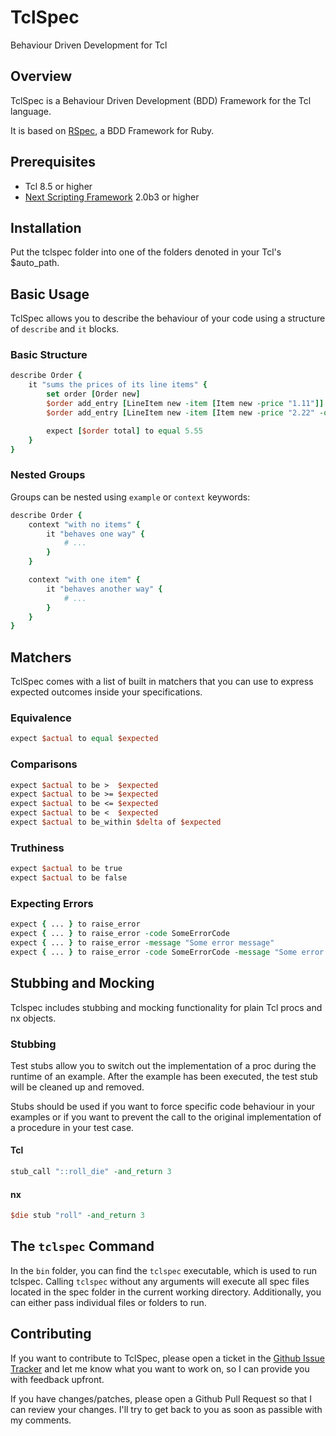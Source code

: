 # TclSpec

Behaviour Driven Development for Tcl

## Overview

TclSpec is a Behaviour Driven Development (BDD) Framework for the Tcl language.

It is based on [RSpec](https://www.relishapp.com/rspec), a BDD Framework for Ruby.

## Prerequisites

 * Tcl 8.5 or higher
 * [Next Scripting Framework](http://next-scripting.org/) 2.0b3 or higher

## Installation

Put the tclspec folder into one of the folders denoted in your Tcl's $auto_path.

## Basic Usage

TclSpec allows you to describe the behaviour of your code using a structure of
`describe` and `it` blocks.

### Basic Structure

```tcl
describe Order {
    it "sums the prices of its line items" {
        set order [Order new]
        $order add_entry [LineItem new -item [Item new -price "1.11"]]
        $order add_entry [LineItem new -item [Item new -price "2.22" -quantity 2]]

        expect [$order total] to equal 5.55
    }
}
```

### Nested Groups

Groups can be nested using `example` or `context` keywords:

```tcl
describe Order {
    context "with no items" {
        it "behaves one way" {
            # ...
        }
    }

    context "with one item" {
        it "behaves another way" {
            # ...
        }
    }
}
```

## Matchers

TclSpec comes with a list of built in matchers that you can use to express
expected outcomes inside your specifications.

### Equivalence

```tcl
expect $actual to equal $expected
```

### Comparisons

```tcl
expect $actual to be >  $expected
expect $actual to be >= $expected
expect $actual to be <= $expected
expect $actual to be <  $expected
expect $actual to be_within $delta of $expected
```

### Truthiness

```tcl
expect $actual to be true
expect $actual to be false
```

### Expecting Errors

```tcl
expect { ... } to raise_error
expect { ... } to raise_error -code SomeErrorCode
expect { ... } to raise_error -message "Some error message"
expect { ... } to raise_error -code SomeErrorCode -message "Some error message
```

## Stubbing and Mocking

Tclspec includes stubbing and mocking functionality for plain Tcl procs and nx objects.


### Stubbing

Test stubs allow you to switch out the implementation of a proc during the runtime of an
example. After the example has been executed, the test stub will be cleaned up and removed.

Stubs should be used if you want to force specific code behaviour in your examples or if you
want to prevent the call to the original implementation of a procedure in your test case.

#### Tcl

```tcl
stub_call "::roll_die" -and_return 3
```

#### nx

```tcl
$die stub "roll" -and_return 3
```

## The `tclspec` Command

In the `bin` folder, you can find the `tclspec` executable, which is used to
run tclspec. Calling `tclspec` without any arguments will execute all spec files
located in the spec folder in the current working directory. Additionally, you
can either pass individual files or folders to run.

## Contributing

If you want to contribute to TclSpec, please open a ticket in the
[Github Issue Tracker](https://github.com/arthurschreiber/tclspec/issues) and
let me know what you want to work on, so I can provide you with feedback upfront.

If you have changes/patches, please open a Github Pull Request so that I can review
your changes. I'll try to get back to you as soon as passible with my comments.